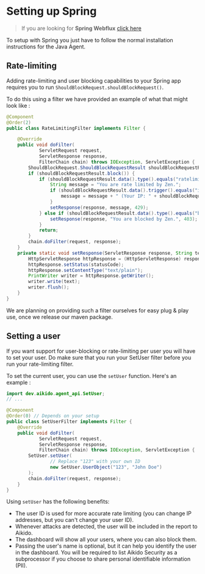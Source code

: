 # Setting up Spring
> If you are looking for **Spring Webflux** [click here](./spring_webflux.md)

To setup with Spring you just have to follow the normal installation instructions for the Java Agent.
## Rate-limiting
Adding rate-limiting and user blocking capabilities to your Spring app requires you to run `ShouldBlockRequest.shouldBlockRequest()`.

To do this using a filter we have provided an example of what that might look like : 
```java
@Component
@Order(2)
public class RateLimitingFilter implements Filter {

    @Override
    public void doFilter(
            ServletRequest request,
            ServletResponse response,
            FilterChain chain) throws IOException, ServletException {
        ShouldBlockRequest.ShouldBlockRequestResult shouldBlockRequestResult = ShouldBlockRequest.shouldBlockRequest();
        if (shouldBlockRequestResult.block()) {
            if (shouldBlockRequestResult.data().type().equals("ratelimited")) {
                String message = "You are rate limited by Zen.";
                if (shouldBlockRequestResult.data().trigger().equals("ip")) {
                    message = message + " (Your IP: " + shouldBlockRequestResult.data().ip() + ")";
                }
                setResponse(response, message, 429);
            } else if (shouldBlockRequestResult.data().type().equals("blocked")) {
                setResponse(response, "You are blocked by Zen.", 403);
            }
            return;
        }
        chain.doFilter(request, response);
    }
    private static void setResponse(ServletResponse response, String text, int statusCode) throws IOException {
        HttpServletResponse httpResponse = (HttpServletResponse) response;
        httpResponse.setStatus(statusCode);
        httpResponse.setContentType("text/plain");
        PrintWriter writer = httpResponse.getWriter();
        writer.write(text);
        writer.flush();
    }
}
```
We are planning on providing such a filter ourselves for easy plug & play use, once we release our maven package.

## Setting a user
If you want support for user-blocking or rate-limiting per user you will have to set your user. Do make sure that you run your SetUser filter before you run your rate-limiting filter.

To set the current user, you can use the `setUser` function. Here's an example :
```java
import dev.aikido.agent_api.SetUser;
// ...

@Component
@Order(0) // Depends on your setup
public class SetUserFilter implements Filter {
    @Override
    public void doFilter(
            ServletRequest request,
            ServletResponse response,
            FilterChain chain) throws IOException, ServletException {
        SetUser.setUser(
                // Replace "123" with your own ID
                new SetUser.UserObject("123", "John Doe")
        );
        chain.doFilter(request, response);
    }
}
```

Using `setUser` has the following benefits:

- The user ID is used for more accurate rate limiting (you can change IP addresses, but you can't change your user ID).
- Whenever attacks are detected, the user will be included in the report to Aikido.
- The dashboard will show all your users, where you can also block them.
- Passing the user's name is optional, but it can help you identify the user in the dashboard. You will be required to list Aikido Security as a subprocessor if you choose to share personal identifiable information (PII).
